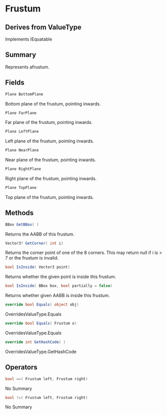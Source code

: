 # Frustum

## Derives from ValueType
Implements IEquatable<Frustum>

## Summary

Represents afrustum.
## Fields

```c#
Plane BottomPlane
```
Bottom plane of the frustum, pointing inwards.
```c#
Plane FarPlane
```
Far plane of the frustum, pointing inwards.
```c#
Plane LeftPlane
```
Left plane of the frustum, pointing inwards.
```c#
Plane NearPlane
```
Near plane of the frustum, pointing inwards.
```c#
Plane RightPlane
```
Right plane of the frustum, pointing inwards.
```c#
Plane TopPlane
```
Top plane of the frustum, pointing inwards.
## Methods

```c#
BBox GetBBox( ) 
```
Returns the AABB of this frustum.
```c#
Vector3? GetCorner( int i) 
```
Returns the corner point of one of the 8 corners.
This may return null if i is > 7 or the frustum is invalid.
```c#
bool IsInside( Vector3 point) 
```
Returns whether the given point is inside this frustum.
```c#
bool IsInside( BBox box, bool partially = false) 
```
Returns whether given AABB is inside this frustum.
```c#
override bool Equals( object obj) 
```
OverridesValueType.Equals
```c#
override bool Equals( Frustum o) 
```
OverridesValueType.Equals
```c#
override int GetHashCode( ) 
```
OverridesValueType.GetHashCode
## Operators

```c#
bool ==( Frustum left, Frustum right) 
```
No Summary
```c#
bool !=( Frustum left, Frustum right) 
```
No Summary
